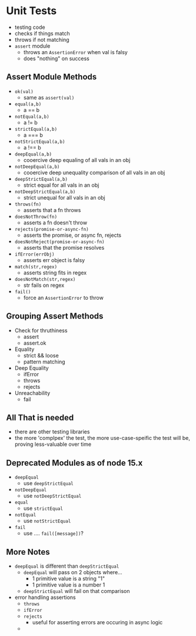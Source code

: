 # Unit Tests

- testing code
- checks if things match
- throws if not matching
- `assert` module
  - throws an `AssertionError` when val is falsy
  - does "nothing" on success

## Assert Module Methods

- `ok(val)`
  - same as `assert(val)`
- `equal(a,b)`
  - a == b
- `notEqual(a,b)`
  - a != b
- `strictEqual(a,b)`
  - a === b
- `notStrictEqual(a,b)`
  - a !== b
- `deepEqual(a,b)`
  - cooercive deep equaling of all vals in an obj
- `notDeepEqual(a,b)`
  - cooercive deep unequality comparison of all vals in an obj
- `deepStrictEqual(a,b)`
  - strict equal for all vals in an obj
- `notDeepStrictEqual(a,b)`
  - strict unequal for all vals in an obj
- `throws(fn)`
  - asserts that a fn throws
- `doesNotThrow(fn)`
  - asserts a fn doesn't throw
- `rejects(promise-or-async-fn)`
  - asserts the promise, or async fn, rejects
- `doesNotReject(promise-or-async-fn)`
  - asserts that the promise resolves
- `ifError(errObj)`
  - asserts err object is falsy
- `match(str,regex)`
  - asserts string fits in regex
- `doesNotMatch(str,regex)`
  - str fails on regex
- `fail()`
  - force an `AssertionError` to throw

## Grouping Assert Methods

- Check for thruthiness
  - assert
  - assert.ok
- Equality
  - strict && loose
  - pattern matching
- Deep Equality
  - ifError
  - throws
  - rejects
- Unreachability
  - fail

## All That is needed

- there are other testing libraries
- the more 'complpex' the test, the more use-case-speific the test will be, proving less-valuable over time

## Deprecated Modules as of node 15.x

- `deepEqual`
  - use `deepStrictEqual`
- `notDeepEqual`
  - use `notDeepStrictEqual`
- `equal`
  - use `strictEqual`
- `notEqual`
  - use `notStrictEqual`
- `fail`
  - use .... `fail([message])`?


## More Notes
- `deepEqual` is different than `deepStrictEqual`
  - `deepEqual` will pass on 2 objects where...
    - 1 primitive value is a string "1"
    - 1 primitive value is a number 1
  - `deepStrictEqual` will fail on that comparison
- error handling assertions
  - `throws`
  - `ifError`
  - `rejects`
    - useful for asserting errors are occuring in async logic
  - 
